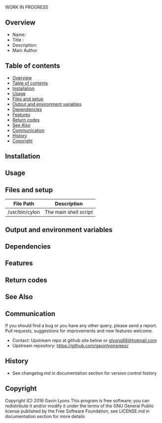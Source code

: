WORK IN PROGRESS


Overview
--------------------------------------------
* Name: 
* Title : 
* Description: 
* Main Author

Table of contents
---------------------------

  * [Overview](#overview)
  * [Table of contents](#table-of-contents)
  * [Installation](#installation)
  * [Usage](#usage)
  * [Files and setup](#files-and-setup)
  * [Output and environment variables](#output-and-environment-variables)
  * [Dependencies](#dependencies)
  * [Features](#features)
  * [Return codes](#return-codes)
  * [See Also](#see-also)
  * [Communication](#communication)
  * [History](#history)
  * [Copyright](#copyright)

Installation
-----------------------------------------------


Usage
-------------------------------------------


Files and setup
-----------------------------------------


| File Path | Description |
| ------ | ------ |
| /usr/bin/cylon | The main shell script |

Output and environment variables
-------------------------------------





Dependencies
-------------------------------------


Features
----------------------




Return codes
---------------------



See Also
-----------



Communication
-----------
If you should find a bug or you have any other query, 
please send a report.
Pull requests, suggestions for improvements
and new features welcome.
* Contact: Upstream repo at github site below or glyons66@hotmail.com
* Upstream repository: https://github.com/gavinlyonsrepo/

History
------------------

* See changelog.md in documentation section for version control history

 
Copyright
---------
Copyright (C) 2016 Gavin Lyons 
This program is free software; you can redistribute it and/or modify
it under the terms of the GNU General Public license published by
the Free Software Foundation, see LICENSE.md in documentation section 
for more details
